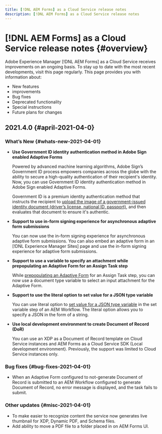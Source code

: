 ```yaml
---
title: [!DNL AEM Forms] as a Cloud Service release notes
description: [!DNL AEM Forms] as a Cloud Service release notes
---
```


# [!DNL AEM Forms] as a Cloud Service release notes {#overview}

Adobe Experience Manager [!DNL AEM Forms] as a Cloud Service receives improvements on an ongoing basis. To stay up to date with the most recent developments, visit this page regularly. This page provides you with information about:

* New features
* improvements
* Bug fixes
* Deprecated functionality
* Special instructions
* Future plans for changes

## 2021.4.0 {#april-2021-04-0}

### What’s New {#whats-new-2021-04-01}

* **Use Government ID identity authentication method in Adobe Sign enabled Adaptive Forms**

  Powered by advanced machine learning algorithms, Adobe Sign’s Government ID process empowers companies across the globe with the ability to secure a high-quality authentication of their recipient's identity. Now, you can use Government ID identity authentication method in Adobe Sign enabled Adaptive Forms.

  Government ID is a premium identity authentication method that instructs the recipient to [upload the image of a government-issued identity document (driver’s license, national ID, passport)](https://helpx.adobe.com/in/sign/using/adobesign-authentication-government-id.html), and then evaluates that document to ensure it's authentic.

* **Support to use in-form signing experience for asynchronous adaptive form submissions**

  You can now use the in-form signing experience for asynchronous adaptive form submissions. You can also embed an adaptive form in an [!DNL Experience Manager Sites] page and use the in-form signing experience for adaptive form submissions.

* **Support to use a variable to specify an attachment while prepopulating an Adaptive Form for an Assign Task step**

  While [prepopulating an Adaptive Form](aem-forms-workflow-step-reference.md) for an Assign Task step, you can now use a document type variable to select an input attachment for the Adaptive Form.

* **Support to use the literal option to set value for a JSON type variable**

  You can use literal option to [set value for a JSON type variable](variable-in-aem-workflows.md) in the set variable step of an AEM Workflow. The literal option allows you to specify a JSON in the form of a string.

* **Use local development environment to create Document of Record (DoR)**

  You can use an XDP as a Document of Record template on Cloud Service instances and AEM Forms as a Cloud Service SDK (Local development environment). Previously, the support was limited to Cloud Service instances only.


### Bug fixes {#bug-fixes-2021-04-01}

* When an Adaptive Form configured to not-generate Document of Record is submitted to an AEM Workflow configured to generate Document of Record, no error message is displayed, and the task fails to submit.  

### Other updates {#misc-2021-04-01}

* To make easier to recognize content the service now generates live thumbnail for XDP, Dynamic PDF, and Schema files.
* Add ability to move a PDF file to a folder placed in on AEM Forms UI.
